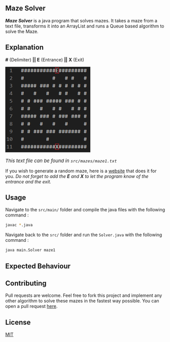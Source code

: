 ## Maze Solver

**_Maze Solver_** is a java program that solves mazes. It takes a maze from a text file, transforms it into an ArrayList and runs a Queue based algorithm to solve the Maze.

## Explanation

**#** (Delimiter) **||** **E** (Entrance) **||** **X** (Exit)

![maze1](./public/maze1.png)

<span style="font-size: 15px">_This text file can be found in `src/mazes/maze1.txt`_</span>

If you wish to generate a random maze, here is a [website](https://thenerdshow.com/amaze.html) that does it for you. _Do not forget to add the **E** and **X** to let the program know of the entrance and the exit._

## Usage

Navigate to the `src/main/` folder and compile the java files with the following command :

```bash
javac *.java
```

Navigate back to the `src/` folder and run the `Solver.java` with the following command :

```bash
java main.Solver maze1
```

## Expected Behaviour

## Contributing

Pull requests are welcome. Feel free to fork this project and implement any other algorithm to solve these mazes in the fastest way possible. You can open a pull request [here](https://github.com/ousmanebarry/MazeSolver/pulls).

## License

[MIT](/LICENSE)

